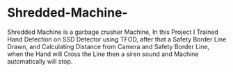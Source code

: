 # Shredded-Machine-
Shredded Machine is a garbage crusher Machine, In this Project I Trained Hand Detection on SSD Detector using TFOD, after that a Safety Border Line Drawn, and Calculating Distance from Camera and Safety Border Line, when the Hand will Cross the Line then a siren sound and Machine automatically will stop. 
